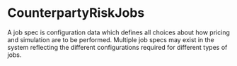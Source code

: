 # CounterpartyRiskJobs
A job spec is configuration data which defines all choices about how pricing and simulation are to be performed. Multiple job specs may exist in the system reflecting the different configurations required for different types of jobs.
